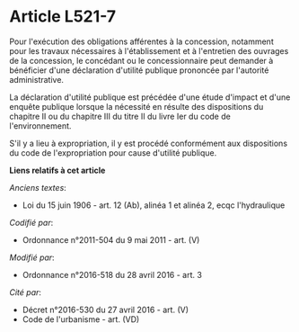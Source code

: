 # Article L521-7

Pour l'exécution des obligations afférentes à la concession, notamment pour les travaux nécessaires à l'établissement et à
l'entretien des ouvrages de la concession, le concédant ou le concessionnaire peut demander à bénéficier d'une déclaration
d'utilité publique prononcée par l'autorité administrative.

La déclaration d'utilité publique est précédée d'une étude d'impact et d'une enquête publique lorsque la nécessité en résulte
des dispositions du chapitre II ou du chapitre III du titre II du livre Ier du code de l'environnement.

S'il y a lieu à expropriation, il y est procédé conformément aux dispositions du code de l'expropriation pour cause d'utilité
publique.

**Liens relatifs à cet article**

_Anciens textes_:

  - Loi du 15 juin 1906 - art. 12 (Ab), alinéa 1 et alinéa 2, ecqc l'hydraulique

_Codifié par_:

  - Ordonnance n°2011-504 du 9 mai 2011 - art. (V)

_Modifié par_:

  - Ordonnance n°2016-518 du 28 avril 2016 - art. 3

_Cité par_:

  - Décret n°2016-530 du 27 avril 2016 - art. (V)
  - Code de l'urbanisme - art. (VD)

